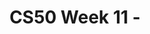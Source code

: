 ---
title: CS50 Week 11 - 
tags: [getting_started, troubleshooting]
keywords:
summary: ""
sidebar: mydoc_sidebar
permalink: week_11
folder: cs50
---